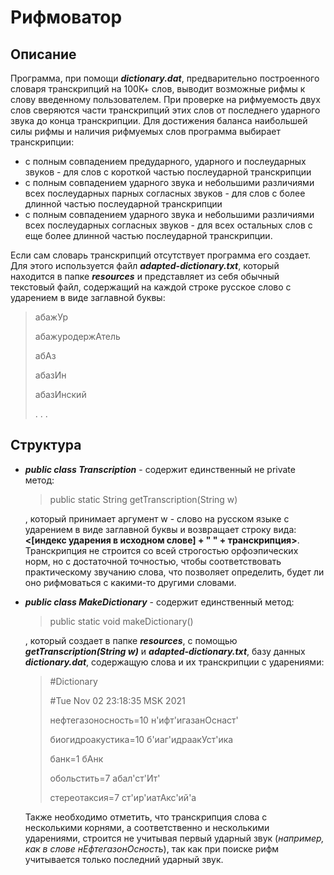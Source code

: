# Рифмоватор

## Описание
Программа, при помощи ***dictionary.dat***, предварительно построенного словаря транскрипций на 100К+ слов, выводит возможные рифмы к слову введенному пользователем. При проверке на рифмуемость двух слов сверяются части транскрипций этих слов от последнего ударного звука до конца транскрипции. Для достижения баланса наибольшей силы рифмы и наличия рифмуемых слов программа выбирает транскрипции:
+ с полным совпадением предударного, ударного и послеударных звуков - для слов с короткой частью послеударной транскрипции
+ с полным совпадением ударного звука и небольшими различиями всех послеударных парных согласных звуков - для слов с более длинной частью послеударной транскрипции
+ с полным совпадением ударного звука и небольшими различиями всех послеударных согласных звуков - для всех остальных слов с еще более длинной частью послеударной транскрипции.

Если сам словарь транскрипций отсутствует программа его создает. Для этого используется файл ***adapted-dictionary.txt***, который находится в папке ***resources*** и представляет из себя обычный текстовый файл, содержащий на каждой строке русское слово с ударением в виде заглавной буквы:
>абажУр
>
>абажуродержАтель
>
>абАз
>
>абазИн
>
>абазИнский
>
>. . .


## Структура
+ ***public class Transcription*** - содержит единственный не private метод:
  > public static String getTransсription(String w)
  
  , который принимает аргумент w - слово на русском языке с ударением в виде заглавной буквы и возвращает строку вида: **<[индекс ударения в исходном слове] + " " + транскрипция>**.  Транскрипция не строится со всей строгостью орфоэпических норм, но с достаточной точностью, чтобы соответствовать практическому звучанию слова, что позволяет определить, будет ли оно рифмоваться с какими-то другими словами.
+ ***public class MakeDictionary*** - содержит единственный метод:
  > public static void makeDictionary()

  , который создает в папке ***resources***, с помощью ***getTranscription(String w)*** и ***adapted-dictionary.txt***, базу данных ***dictionary.dat***, содержащую слова и их транскрипции с ударениями:
    > #Dictionary
    >
    > #Tue Nov 02 23:18:35 MSK 2021
    > 
    > нефтегазоносность=10 н'ифт'игазанОснаст'
    > 
    > биогидроакустика=10 б'иаг'идраакУст'ика
    > 
    > банк=1 бАнк
    > 
    > обольстить=7 абал'ст'Ит'
    > 
    > стереотаксия=7 ст'ир'иатАкс'ий'а
    
    Также необходимо отметить, что транскрипция слова с несколькими корнями, а соответственно и несколькими ударениями, строится не учитывая первый ударный звук (*например, как в слове нЕфтегазонОсность*), так как при поиске рифм учитывается только последний ударный звук.
